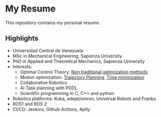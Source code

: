 # My Resume
This repository contains my personal resume.

## Highlights
- Universidad Central de Venezuela
- MSc in Mechanical Engineering, Sapienza University
- PhD in Applied and Theoretical Mechanics, Sapienza University
- Interests:
    - Optimal Control Theory: [Non traditional optimization methods](https://www.sciencedirect.com/science/article/pii/S0888327017305885?casa_token=JH9pEJHgRoYAAAAA:u5aAijNH-x815HK5cBUN3CWzHYK2eo8wxzp9QKren1jPBri7qhSaHk91NVewg-D9mSW-YOx5FQ)
    - Motion optimization: [Trajectory Planning](https://ieeexplore.ieee.org/abstract/document/8611391), [Time minimization](https://ieeexplore.ieee.org/abstract/document/9353211)
    - Collaborative Robotics
    - AI Task planning with PDDL
    - Scientific programming in C, C++ and python
- Robotics platforms: Kuka, adept/omron, Universal Robots and Franka
- ROS1 and ROS 2
- CI/CD: Jenkins, Github Actions, Aptly


